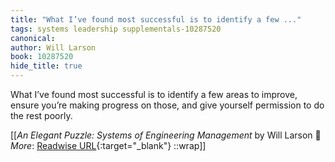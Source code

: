 ```yaml
---
title: "What I’ve found most successful is to identify a few ..."
tags: systems leadership supplementals-10287520
canonical: 
author: Will Larson
book: 10287520
hide_title: true
---
```


What I’ve found most successful is to identify a few areas to improve, ensure you’re making progress on those, and give yourself permission to do the rest poorly.


[[<cite>_An Elegant Puzzle: Systems of Engineering Management_</cite> by Will Larson 📕<br>
_More_: [Readwise URL](https://readwise.io/open/417156914){:target="_blank"}
::wrap]]